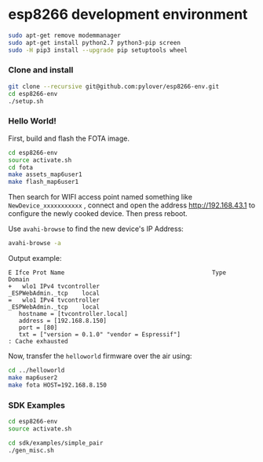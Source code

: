 # esp8266 development environment

```bash
sudo apt-get remove modemmanager
sudo apt-get install python2.7 python3-pip screen
sudo -H pip3 install --upgrade pip setuptools wheel
```

### Clone and install

```bash
git clone --recursive git@github.com:pylover/esp8266-env.git 
cd esp8266-env
./setup.sh
```

### Hello World!

First, build and flash the FOTA image.
```bash
cd esp8266-env
source activate.sh
cd fota
make assets_map6user1
make flash_map6user1
```

Then search for WIFI access point named something like `NewDevice_xxxxxxxxxxx`
, connect and open the address http://192.168.43.1 to configure the newly 
cooked device. Then press reboot.

Use `avahi-browse` to find the new device's IP Address:

```bash
avahi-browse -a
```

Output example:

```
E Ifce Prot Name                                          Type                 Domain
+   wlo1 IPv4 tvcontroller                                  _ESPWebAdmin._tcp    local
=   wlo1 IPv4 tvcontroller                                  _ESPWebAdmin._tcp    local
   hostname = [tvcontroller.local]
   address = [192.168.8.150]
   port = [80]
   txt = ["version = 0.1.0" "vendor = Espressif"]
: Cache exhausted
```

Now, transfer the `helloworld` firmware over the air using:

```bash
cd ../helloworld
make map6user2
make fota HOST=192.168.8.150
```



### SDK Examples

```bash
cd esp8266-env
source activate.sh

cd sdk/examples/simple_pair
./gen_misc.sh

```
